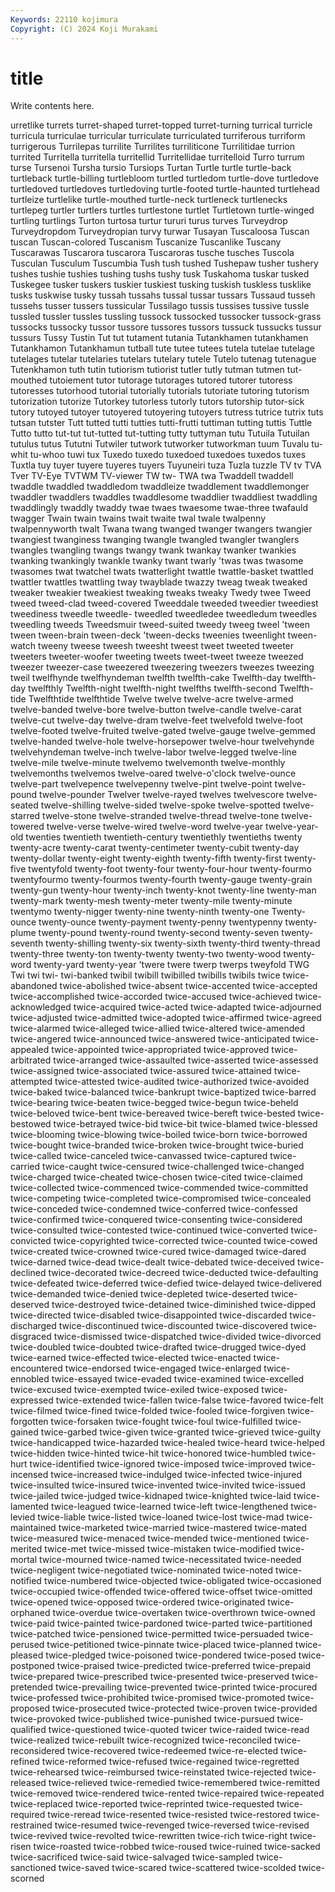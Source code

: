 ```yaml
---
Keywords: 22110 kojimura
Copyright: (C) 2024 Koji Murakami
---
```


# title

Write contents here.



urretlike turrets turret-shaped turret-topped
turret-turning turrical turricle turricula turriculae turricular turriculate turriculated turriferous turriform
turrigerous Turrilepas turrilite Turrilites turriliticone Turrilitidae turrion turrited Turritella turritella
turritellid Turritellidae turritelloid Turro turrum turse Tursenoi Tursha tursio Tursiops
Turtan Turtle turtle turtle-back turtleback turtle-billing turtlebloom turtled turtledom turtle-dove
turtledove turtledoved turtledoves turtledoving turtle-footed turtle-haunted turtlehead turtleize turtlelike turtle-mouthed
turtle-neck turtleneck turtlenecks turtlepeg turtler turtlers turtles turtlestone turtlet Turtletown
turtle-winged turtling turtlings Turton turtosa turtur tururi turus turves Turveydrop
Turveydropdom Turveydropian turvy turwar Tusayan Tuscaloosa Tuscan tuscan Tuscan-colored Tuscanism
Tuscanize Tuscanlike Tuscany Tuscarawas Tuscarora tuscarora Tuscaroras tusche tusches Tuscola
Tusculan Tusculum Tuscumbia Tush tush tushed Tushepaw tusher tushery tushes
tushie tushies tushing tushs tushy tusk Tuskahoma tuskar tusked Tuskegee
tusker tuskers tuskier tuskiest tusking tuskish tuskless tusklike tusks tuskwise
tusky tussah tussahs tussal tussar tussars Tussaud tusseh tussehs tusser
tussers tussicular Tussilago tussis tussises tussive tussle tussled tussler tussles
tussling tussock tussocked tussocker tussock-grass tussocks tussocky tussor tussore tussores
tussors tussuck tussucks tussur tussurs Tussy Tustin Tut tut tutament
tutania Tutankhamen tutankhamen Tutankhamon Tutankhamun tutball tute tutee tutees tutela
tutelae tutelage tutelages tutelar tutelaries tutelars tutelary tutele Tutelo tutenag
tutenague Tutenkhamon tuth tutin tutiorism tutiorist tutler tutly tutman tutmen
tut-mouthed tutoiement tutor tutorage tutorages tutored tutorer tutoress tutoresses tutorhood
tutorial tutorially tutorials tutoriate tutoring tutorism tutorization tutorize Tutorkey tutorless
tutorly tutors tutorship tutor-sick tutory tutoyed tutoyer tutoyered tutoyering tutoyers
tutress tutrice tutrix tuts tutsan tutster Tutt tutted tutti tutties
tutti-frutti tuttiman tutting tuttis Tuttle Tutto tutto tut-tut tut-tutted tut-tutting
tutty tuttyman tutu Tutuila Tutuilan tutulus tutus Tututni Tutwiler tutwork
tutworker tutworkman tuum Tuvalu tu-whit tu-whoo tuwi tux Tuxedo tuxedo
tuxedoed tuxedoes tuxedos tuxes Tuxtla tuy tuyer tuyere tuyeres tuyers
Tuyuneiri tuza Tuzla tuzzle TV tv TVA Tver TV-Eye TVTWM
TV-viewer TW tw- TWA twa Twaddell twaddell twaddle twaddled twaddledom
twaddleize twaddlement twaddlemonger twaddler twaddlers twaddles twaddlesome twaddlier twaddliest twaddling
twaddlingly twaddly twaddy twae twaes twaesome twae-three twafauld twagger Twain
twain twains twait twaite twal twale twalpenny twalpennyworth twalt Twana
twang twanged twanger twangers twangier twangiest twanginess twanging twangle twangled
twangler twanglers twangles twangling twangs twangy twank twankay twanker twankies
twanking twankingly twankle twanky twant twarly 'twas twas twasome twasomes
twat twatchel twats twatterlight twattle twattle-basket twattled twattler twattles twattling
tway twayblade twazzy tweag tweak tweaked tweaker tweakier tweakiest tweaking
tweaks tweaky Twedy twee Tweed tweed tweed-clad tweed-covered Tweeddale tweeded
tweedier tweediest tweediness tweedle tweedle- tweedled tweedledee tweedledum tweedles tweedling
tweeds Tweedsmuir tweed-suited tweedy tweeg tweel 'tween tween tween-brain tween-deck
'tween-decks tweenies tweenlight tween-watch tweeny tweese tweesh tweesht tweest tweet
tweeted tweeter tweeters tweeter-woofer tweeting tweets tweet-tweet tweeze tweezed tweezer
tweezer-case tweezered tweezering tweezers tweezes tweezing tweil twelfhynde twelfhyndeman twelfth
twelfth-cake Twelfth-day twelfth-day twelfthly Twelfth-night twelfth-night twelfths twelfth-second Twelfth-tide Twelfthtide
twelfthtide Twelve twelve twelve-acre twelve-armed twelve-banded twelve-bore twelve-button twelve-candle twelve-carat
twelve-cut twelve-day twelve-dram twelve-feet twelvefold twelve-foot twelve-footed twelve-fruited twelve-gated twelve-gauge
twelve-gemmed twelve-handed twelve-hole twelve-horsepower twelve-hour twelvehynde twelvehyndeman twelve-inch twelve-labor twelve-legged
twelve-line twelve-mile twelve-minute twelvemo twelvemonth twelve-monthly twelvemonths twelvemos twelve-oared twelve-o'clock
twelve-ounce twelve-part twelvepence twelvepenny twelve-pint twelve-point twelve-pound twelve-pounder Twelver twelve-rayed
twelves twelvescore twelve-seated twelve-shilling twelve-sided twelve-spoke twelve-spotted twelve-starred twelve-stone twelve-stranded
twelve-thread twelve-tone twelve-towered twelve-verse twelve-wired twelve-word twelve-year twelve-year-old twenties twentieth
twentieth-century twentiethly twentieths twenty twenty-acre twenty-carat twenty-centimeter twenty-cubit twenty-day twenty-dollar
twenty-eight twenty-eighth twenty-fifth twenty-first twenty-five twentyfold twenty-foot twenty-four twenty-four-hour twenty-fourmo
twentyfourmo twenty-fourmos twenty-fourth twenty-gauge twenty-grain twenty-gun twenty-hour twenty-inch twenty-knot twenty-line
twenty-man twenty-mark twenty-mesh twenty-meter twenty-mile twenty-minute twentymo twenty-nigger twenty-nine twenty-ninth
twenty-one Twenty-ounce twenty-ounce twenty-payment twenty-penny twentypenny twenty-plume twenty-pound twenty-round twenty-second
twenty-seven twenty-seventh twenty-shilling twenty-six twenty-sixth twenty-third twenty-thread twenty-three twenty-ton twenty-twenty
twenty-two twenty-wood twenty-word twenty-yard twenty-year 'twere twere twerp twerps tweyfold
TWG Twi twi twi- twi-banked twibil twibill twibilled twibills twibils
twice twice-abandoned twice-abolished twice-absent twice-accented twice-accepted twice-accomplished twice-accorded twice-accused twice-achieved
twice-acknowledged twice-acquired twice-acted twice-adapted twice-adjourned twice-adjusted twice-admitted twice-adopted twice-affirmed twice-agreed
twice-alarmed twice-alleged twice-allied twice-altered twice-amended twice-angered twice-announced twice-answered twice-anticipated twice-appealed
twice-appointed twice-appropriated twice-approved twice-arbitrated twice-arranged twice-assaulted twice-asserted twice-assessed twice-assigned twice-associated
twice-assured twice-attained twice-attempted twice-attested twice-audited twice-authorized twice-avoided twice-baked twice-balanced twice-bankrupt
twice-baptized twice-barred twice-bearing twice-beaten twice-begged twice-begun twice-beheld twice-beloved twice-bent twice-bereaved
twice-bereft twice-bested twice-bestowed twice-betrayed twice-bid twice-bit twice-blamed twice-blessed twice-blooming twice-blowing
twice-boiled twice-born twice-borrowed twice-bought twice-branded twice-broken twice-brought twice-buried twice-called twice-canceled
twice-canvassed twice-captured twice-carried twice-caught twice-censured twice-challenged twice-changed twice-charged twice-cheated twice-chosen
twice-cited twice-claimed twice-collected twice-commenced twice-commended twice-committed twice-competing twice-completed twice-compromised twice-concealed
twice-conceded twice-condemned twice-conferred twice-confessed twice-confirmed twice-conquered twice-consenting twice-considered twice-consulted twice-contested
twice-continued twice-converted twice-convicted twice-copyrighted twice-corrected twice-counted twice-cowed twice-created twice-crowned twice-cured
twice-damaged twice-dared twice-darned twice-dead twice-dealt twice-debated twice-deceived twice-declined twice-decorated twice-decreed
twice-deducted twice-defaulting twice-defeated twice-deferred twice-defied twice-delayed twice-delivered twice-demanded twice-denied twice-depleted
twice-deserted twice-deserved twice-destroyed twice-detained twice-diminished twice-dipped twice-directed twice-disabled twice-disappointed twice-discarded
twice-discharged twice-discontinued twice-discounted twice-discovered twice-disgraced twice-dismissed twice-dispatched twice-divided twice-divorced twice-doubled
twice-doubted twice-drafted twice-drugged twice-dyed twice-earned twice-effected twice-elected twice-enacted twice-encountered twice-endorsed
twice-engaged twice-enlarged twice-ennobled twice-essayed twice-evaded twice-examined twice-excelled twice-excused twice-exempted twice-exiled
twice-exposed twice-expressed twice-extended twice-fallen twice-false twice-favored twice-felt twice-filmed twice-fined twice-folded
twice-fooled twice-forgiven twice-forgotten twice-forsaken twice-fought twice-foul twice-fulfilled twice-gained twice-garbed twice-given
twice-granted twice-grieved twice-guilty twice-handicapped twice-hazarded twice-healed twice-heard twice-helped twice-hidden twice-hinted
twice-hit twice-honored twice-humbled twice-hurt twice-identified twice-ignored twice-imposed twice-improved twice-incensed twice-increased
twice-indulged twice-infected twice-injured twice-insulted twice-insured twice-invented twice-invited twice-issued twice-jailed twice-judged
twice-kidnaped twice-knighted twice-laid twice-lamented twice-leagued twice-learned twice-left twice-lengthened twice-levied twice-liable
twice-listed twice-loaned twice-lost twice-mad twice-maintained twice-marketed twice-married twice-mastered twice-mated twice-measured
twice-menaced twice-mended twice-mentioned twice-merited twice-met twice-missed twice-mistaken twice-modified twice-mortal twice-mourned
twice-named twice-necessitated twice-needed twice-negligent twice-negotiated twice-nominated twice-noted twice-notified twice-numbered twice-objected
twice-obligated twice-occasioned twice-occupied twice-offended twice-offered twice-offset twice-omitted twice-opened twice-opposed twice-ordered
twice-originated twice-orphaned twice-overdue twice-overtaken twice-overthrown twice-owned twice-paid twice-painted twice-pardoned twice-parted
twice-partitioned twice-patched twice-pensioned twice-permitted twice-persuaded twice-perused twice-petitioned twice-pinnate twice-placed twice-planned
twice-pleased twice-pledged twice-poisoned twice-pondered twice-posed twice-postponed twice-praised twice-predicted twice-preferred twice-prepaid
twice-prepared twice-prescribed twice-presented twice-preserved twice-pretended twice-prevailing twice-prevented twice-printed twice-procured twice-professed
twice-prohibited twice-promised twice-promoted twice-proposed twice-prosecuted twice-protected twice-proven twice-provided twice-provoked twice-published
twice-punished twice-pursued twice-qualified twice-questioned twice-quoted twicer twice-raided twice-read twice-realized twice-rebuilt
twice-recognized twice-reconciled twice-reconsidered twice-recovered twice-redeemed twice-re-elected twice-refined twice-reformed twice-refused twice-regained
twice-regretted twice-rehearsed twice-reimbursed twice-reinstated twice-rejected twice-released twice-relieved twice-remedied twice-remembered twice-remitted
twice-removed twice-rendered twice-rented twice-repaired twice-repeated twice-replaced twice-reported twice-reprinted twice-requested twice-required
twice-reread twice-resented twice-resisted twice-restored twice-restrained twice-resumed twice-revenged twice-reversed twice-revised twice-revived
twice-revolted twice-rewritten twice-rich twice-right twice-risen twice-roasted twice-robbed twice-roused twice-ruined twice-sacked
twice-sacrificed twice-said twice-salvaged twice-sampled twice-sanctioned twice-saved twice-scared twice-scattered twice-scolded twice-scorned
